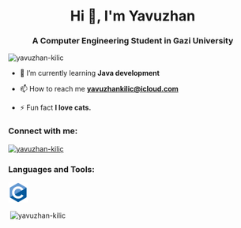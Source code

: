 <h1 align="center">Hi 👋, I'm Yavuzhan</h1>
<h3 align="center">A Computer Engineering Student in Gazi University</h3>

<p align="left"> <img src="https://komarev.com/ghpvc/?username=yavuzhan-kilic&label=Profile%20views&color=0e75b6&style=flat" alt="yavuzhan-kilic" /> </p>

- 🌱 I’m currently learning **Java development**

- 📫 How to reach me **yavuzhankilic@icloud.com**

- ⚡ Fun fact **I love cats.**

<h3 align="left">Connect with me:</h3>
<p align="left">
<a href="https://linkedin.com/in/yavuzhan-kiliç" target="blank"><img align="center" src="https://raw.githubusercontent.com/rahuldkjain/github-profile-readme-generator/master/src/images/icons/Social/linked-in-alt.svg" alt="yavuzhan-kiliç" height="30" width="40" /></a>
</p>

<h3 align="left">Languages and Tools:</h3>
<p align="left"> <a href="https://www.cprogramming.com/" target="_blank" rel="noreferrer"> <img src="https://raw.githubusercontent.com/devicons/devicon/master/icons/c/c-original.svg" alt="c" width="40" height="40"/> </a> </p>

<p>&nbsp;<img align="center" src="https://github-readme-stats.vercel.app/api?username=yavuzhan-kilic&show_icons=true&locale=en" alt="yavuzhan-kilic" /></p>
